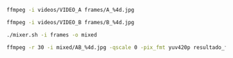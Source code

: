 ```bash
ffmpeg -i videos/VIDEO_A frames/A_%4d.jpg
```
```bash
ffmpeg -i videos/VIDEO_B frames/B_%4d.jpg
```
```bash
./mixer.sh -i frames -o mixed
```
```bash
ffmpeg -r 30 -i mixed/AB_%4d.jpg -qscale 0 -pix_fmt yuv420p resultado_final.mp4
```
